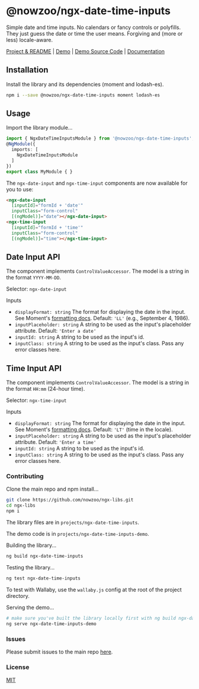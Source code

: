# @nowzoo/ngx-date-time-inputs

Simple date and time inputs. No calendars or fancy controls or polyfills. They just guess the date or time the user means. Forgiving and (more or less) locale-aware.

[Project & README](https://github.com/nowzoo/ngx-libs/tree/master/projects/ngx-date-time-inputs)
|
[Demo](https://nowzoo.github.io/ngx-libs/ngx-date-time-inputs/)
|
[Demo Source Code](https://github.com/nowzoo/ngx-libs/tree/master/projects/ngx-date-time-inputs-demo/src/app)
|
[Documentation](https://nowzoo.github.io/ngx-libs/ngx-date-time-inputs/docs/)


## Installation

Install the library and its dependencies (moment and lodash-es).

```bash
npm i --save @nowzoo/ngx-date-time-inputs moment lodash-es
```

## Usage

Import the library module...

```typescript
import { NgxDateTimeInputsModule } from '@nowzoo/ngx-date-time-inputs';
@NgModule({
  imports: [
    NgxDateTimeInputsModule
  ]
})
export class MyModule { }
```

The `ngx-date-input` and `ngx-time-input` components are
now available for you to use:

```html
<ngx-date-input
  [inputId]="formId + 'date'"
  inputClass="form-control"
  [(ngModel)]="date"></ngx-date-input>
<ngx-time-input
  [inputId]="formId + 'time'"
  inputClass="form-control"
  [(ngModel)]="time"></ngx-time-input>
```

## Date Input API
The component implements `ControlValueAccessor`. The model is a string in the format `YYYY-MM-DD`.

Selector: `ngx-date-input`

Inputs
- `displayFormat: string` The format for displaying the date in the input. See Moment's [formatting docs](https://momentjs.com/docs/#/displaying/format/).
  Default: `'LL'` (e.g., September 4, 1986).
- `inputPlaceholder: string` A string to be used as the input's placeholder attribute. Default: `'Enter a date'`
- `inputId: string` A string to be used as the input's id.
- `inputClass: string` A string to be used as the input's class. Pass any error classes here.

## Time Input API
The component implements `ControlValueAccessor`. The model is a string in the format `HH:mm` (24-hour time).

Selector: `ngx-time-input`

Inputs

- `displayFormat: string` The format for displaying the date in the input. See Moment's [formatting docs](https://momentjs.com/docs/#/displaying/format/). Default: `'LT'` (time in the locale).
- `inputPlaceholder: string` A string to be used as the input's placeholder attribute. Default: `'Enter a time'`
- `inputId: string` A string to be used as the input's id.
- `inputClass: string` A string to be used as the input's class. Pass any error classes here.




### Contributing

Clone the main repo and npm install...
```bash
git clone https://github.com/nowzoo/ngx-libs.git
cd ngx-libs
npm i
```

The library files are in `projects/ngx-date-time-inputs`.

The demo code is in `projects/ngx-date-time-inputs-demo`.

Building the library...
```bash
ng build ngx-date-time-inputs
```

Testing the library...
```bash
ng test ngx-date-time-inputs
```
To test with Wallaby, use the `wallaby.js` config at the root of the project directory.

Serving the demo...
```bash
# make sure you've built the library locally first with ng build ngx-date-time-inputs
ng serve ngx-date-time-inputs-demo
```

### Issues
Please submit issues to the main repo [here](https://github.com/nowzoo/ngx-libs/issues).

### License
[MIT](https://github.com/nowzoo/ngx-libs/blob/master/projects/ngx-date-time-inputs/LICENSE)
